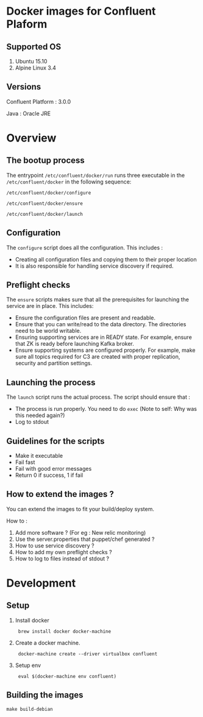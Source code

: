 Docker images for Confluent Plaform
===

Supported OS
--
1. Ubuntu 15.10
2. Alpine Linux 3.4

Versions
--
Confluent Platform : 3.0.0

Java : Oracle JRE 


Overview
==

The bootup process
--

The entrypoint `/etc/confluent/docker/run` runs three executable in the `/etc/confluent/docker` in the following sequence:

`/etc/confluent/docker/configure`

`/etc/confluent/docker/ensure`

`/etc/confluent/docker/launch`

Configuration
--

The `configure` script does all the configuration. This includes :

- Creating all configuration files and copying them to their proper location
- It is also responsible for handling service discovery if required.

Preflight checks
--

The `ensure` scripts makes sure that all the prerequisites for launching the service are in place. This includes:

- Ensure the configuration files are present and readable.
- Ensure that you can write/read to the data directory. The directories need to be world writable.
- Ensuring supporting services are in READY state. For example, ensure that ZK is ready before launching Kafka broker.
- Ensure supporting systems are configured properly. For example, make sure all topics required for C3 are created with proper replication, security and partition settings.

Launching the process
--
The `launch` script runs the actual process. The script should ensure that :

- The process is run properly. You need to do `exec` (Note to self: Why was this needed again?)
- Log to stdout

Guidelines for the scripts
---
- Make it executable
- Fail fast 
- Fail with good error messages
- Return 0 if success, 1 if fail



How to extend the images ?
--
You can extend the images to fit your build/deploy system. 

How to : 

1. Add more software ? (For eg : New relic monitoring)
2. Use the server.properties that puppet/chef generated ?
3. How to use service discovery ?
4. How to add my own preflight checks ?
5. How to log to files instead of stdout ?


Development
==

Setup
---
1. Install docker 

		brew install docker docker-machine
		
2. Create a docker machine.

		docker-machine create --driver virtualbox confluent
		
3. Setup env

		eval $(docker-machine env confluent)
		

Building the images
---

`make build-debian`
